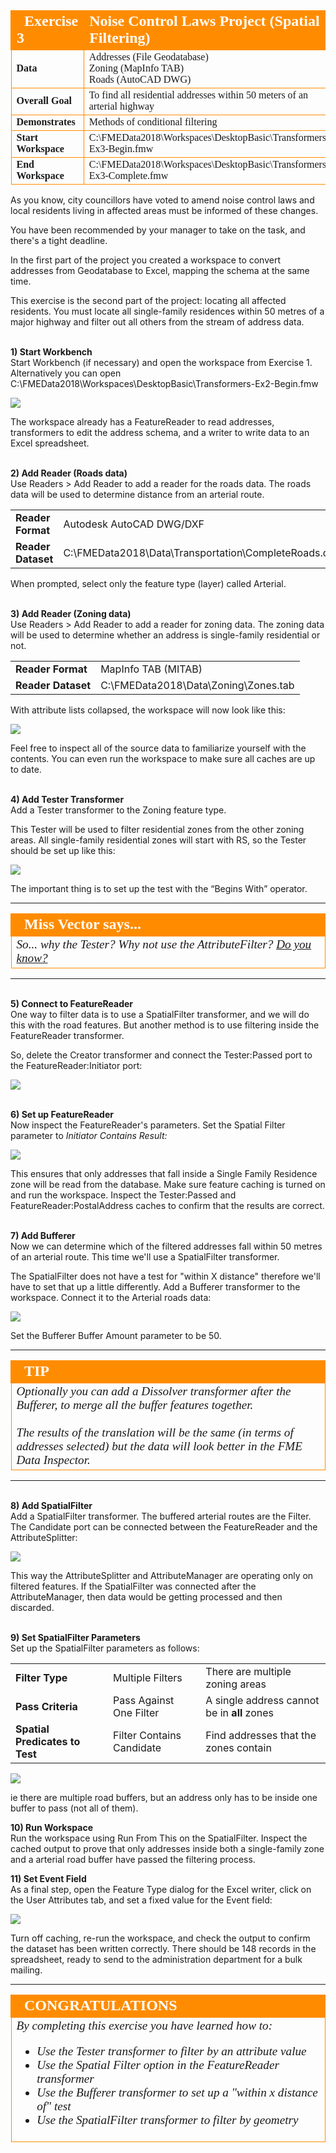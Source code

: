 <!--Exercise Section-->


<table style="border-spacing: 0px;border-collapse: collapse;font-family:serif">
<tr>
<td width=25% style="vertical-align:middle;background-color:darkorange;border: 2px solid darkorange">
<i class="fa fa-cogs fa-lg fa-pull-left fa-fw" style="color:white;padding-right: 12px;vertical-align:text-top"></i>
<span style="color:white;font-size:x-large;font-weight: bold">Exercise 3</span>
</td>
<td style="border: 2px solid darkorange;background-color:darkorange;color:white">
<span style="color:white;font-size:x-large;font-weight: bold">Noise Control Laws Project (Spatial Filtering)</span>
</td>
</tr>

<tr>
<td style="border: 1px solid darkorange; font-weight: bold">Data</td>
<td style="border: 1px solid darkorange">Addresses (File Geodatabase)<br>Zoning (MapInfo TAB)<br>Roads (AutoCAD DWG)</td>
</tr>

<tr>
<td style="border: 1px solid darkorange; font-weight: bold">Overall Goal</td>
<td style="border: 1px solid darkorange">To find all residential addresses within 50 meters of an arterial highway</td>
</tr>

<tr>
<td style="border: 1px solid darkorange; font-weight: bold">Demonstrates</td>
<td style="border: 1px solid darkorange">Methods of conditional filtering</td>
</tr>

<tr>
<td style="border: 1px solid darkorange; font-weight: bold">Start Workspace</td>
<td style="border: 1px solid darkorange">C:\FMEData2018\Workspaces\DesktopBasic\Transformers-Ex3-Begin.fmw</td>
</tr>

<tr>
<td style="border: 1px solid darkorange; font-weight: bold">End Workspace</td>
<td style="border: 1px solid darkorange">C:\FMEData2018\Workspaces\DesktopBasic\Transformers-Ex3-Complete.fmw</td>
</tr>

</table>

As you know, city councillors have voted to amend noise control laws and local residents living in affected areas must be informed of these changes.

You have been recommended by your manager to take on the task, and there's a tight deadline.

In the first part of the project you created a workspace to convert addresses from Geodatabase to Excel, mapping the schema at the same time. 

This exercise is the second part of the project: locating all affected residents. You must locate all single-family residences within 50 metres of a major highway and filter out all others from the stream of address data.


<br>**1) Start Workbench**
<br>Start Workbench (if necessary) and open the workspace from Exercise 1. Alternatively you can open C:\FMEData2018\Workspaces\DesktopBasic\Transformers-Ex2-Begin.fmw

![](./Images/Img4.215.Ex3.StartingWorkspace.png)

The workspace already has a FeatureReader to read addresses, transformers to edit the address schema, and a writer to write data to an Excel spreadsheet.


<br>**2) Add Reader (Roads data)**
<br>Use Readers > Add Reader to add a reader for the roads data. The roads data will be used to determine distance from an arterial route.

<table style="border: 0px">

<tr>
<td style="font-weight: bold">Reader Format</td>
<td style="">Autodesk AutoCAD DWG/DXF</td>
</tr>

<tr>
<td style="font-weight: bold">Reader Dataset</td>
<td style="">C:\FMEData2018\Data\Transportation\CompleteRoads.dwg</td>
</tr>

</table>

When prompted, select only the feature type (layer) called Arterial. 


<br>**3) Add Reader (Zoning data)**
<br>Use Readers > Add Reader to add a reader for zoning data. The zoning data will be used to determine whether an address is single-family residential or not.

<table style="border: 0px">

<tr>
<td style="font-weight: bold">Reader Format</td>
<td style="">MapInfo TAB (MITAB)</td>
</tr>

<tr>
<td style="font-weight: bold">Reader Dataset</td>
<td style="">C:\FMEData2018\Data\Zoning\Zones.tab</td>
</tr>

</table>

With attribute lists collapsed, the workspace will now look like this:

![](./Images/Img4.216.Ex3.NewReaders.png)

Feel free to inspect all of the source data to familiarize yourself with the contents. You can even run the workspace to make sure all caches are up to date.


<br>**4) Add Tester Transformer**
<br>Add a Tester transformer to the Zoning feature type.

This Tester will be used to filter residential zones from the other zoning areas.
All single-family residential zones will start with RS, so the Tester should be set up like this:

![](./Images/Img4.217.Ex3.TesterParameters.png)

The important thing is to set up the test with the “Begins With” operator.

---

<!--Person X Says Section-->

<table style="border-spacing: 0px">
<tr>
<td style="vertical-align:middle;background-color:darkorange;border: 2px solid darkorange">
<i class="fa fa-quote-left fa-lg fa-pull-left fa-fw" style="color:white;padding-right: 12px;vertical-align:text-top"></i>
<span style="color:white;font-size:x-large;font-weight: bold;font-family:serif">Miss Vector says...</span>
</td>
</tr>

<tr>
<td style="border: 1px solid darkorange">
<span style="font-family:serif; font-style:italic; font-size:larger">
So... why the Tester? Why not use the AttributeFilter? <a href="http://52.73.3.37/fmedatastreaming/Manual/QAResponse2017.fmw?chapter=5&question=5&answer=1&DestDataset_TEXTLINE=C%3A%5CFMEOutput%5CQAResponse.html">Do you know?</a>
</span>
</td>
</tr>
</table>

---

<br>**5) Connect to FeatureReader**
<br>One way to filter data is to use a SpatialFilter transformer, and we will do this with the road features. But another method is to use filtering inside the FeatureReader transformer.

So, delete the Creator transformer and connect the Tester:Passed port to the FeatureReader:Initiator port:

![](./Images/Img4.218.Ex3.TesterReplacesCreator.png)


<br>**6) Set up FeatureReader**
<br>Now inspect the FeatureReader's parameters. Set the Spatial Filter parameter to *Initiator Contains Result:*

![](./Images/Img4.219.Ex3.FilteredFeatureReader.png)

This ensures that only addresses that fall inside a Single Family Residence zone will be read from the database. Make sure feature caching is turned on and run the workspace. Inspect the Tester:Passed and FeatureReader:PostalAddress caches to confirm that the results are correct.


<br>**7) Add Bufferer**
<br>Now we can determine which of the filtered addresses fall within 50 metres of an arterial route. This time we'll use a SpatialFilter transformer. 

The SpatialFilter does not have a test for "within X distance" therefore we'll have to set that up a little differently. Add a Bufferer transformer to the workspace. Connect it to the Arterial roads data:

![](./Images/Img4.220.Ex3.BuffererOnCanvas.png)

Set the Bufferer Buffer Amount parameter to be 50.

---

<!--Tip Section--> 

<table style="border-spacing: 0px">
<tr>
<td style="vertical-align:middle;background-color:darkorange;border: 2px solid darkorange">
<i class="fa fa-info-circle fa-lg fa-pull-left fa-fw" style="color:white;padding-right: 12px;vertical-align:text-top"></i>
<span style="color:white;font-size:x-large;font-weight: bold;font-family:serif">TIP</span>
</td>
</tr>

<tr>
<td style="border: 1px solid darkorange">
<span style="font-family:serif; font-style:italic; font-size:larger">
Optionally you can add a Dissolver transformer after the Bufferer, to merge all the buffer features together.
<br><br>The results of the translation will be the same (in terms of addresses selected) but the data will look better in the FME Data Inspector.
</span>
</td>
</tr>
</table>

---

<br>**8) Add SpatialFilter**
<br>Add a SpatialFilter transformer. The buffered arterial routes are the Filter. The Candidate port can be connected between the FeatureReader and the AttributeSplitter:

![](./Images/Img4.221.Ex3.SpatialFilterOnCanvas.png)

This way the AttributeSplitter and AttributeManager are operating only on filtered features. If the SpatialFilter was connected after the AttributeManager, then data would be getting processed and then discarded.


<br>**9) Set SpatialFilter Parameters**
<br>Set up the SpatialFilter parameters as follows:

<table>
<tr><td style="font-weight: bold">Filter Type</td><td>Multiple Filters</td><td>There are multiple zoning areas</td></tr>
<tr><td style="font-weight: bold">Pass Criteria</td><td>Pass Against One Filter</td><td>A single address cannot be in <strong>all</strong> zones</td></tr>
<tr><td style="font-weight: bold">Spatial Predicates to Test</td><td>Filter Contains Candidate</td><td>Find addresses that the zones contain</td></tr>
</table>

![](./Images/Img4.222.Ex3.SpatialFilterParameters.png)

ie there are multiple road buffers, but an address only has to be inside one buffer to pass (not all of them).


**10) Run Workspace**
<br>Run the workspace using Run From This on the SpatialFilter. Inspect the cached output to prove that only addresses inside both a single-family zone and a arterial road buffer have passed the filtering process.


**11) Set Event Field**
<br>As a final step, open the Feature Type dialog for the Excel writer, click on the User Attributes tab, and set a fixed value for the Event field:

![](./Images/Img4.223.Ex3.EventAttrUpdate.png)

Turn off caching, re-run the workspace, and check the output to confirm the dataset has been written correctly. There should be 148 records in the spreadsheet, ready to send to the administration department for a bulk mailing.

---

<!--Exercise Congratulations Section--> 

<table style="border-spacing: 0px">
<tr>
<td style="vertical-align:middle;background-color:darkorange;border: 2px solid darkorange">
<i class="fa fa-thumbs-o-up fa-lg fa-pull-left fa-fw" style="color:white;padding-right: 12px;vertical-align:text-top"></i>
<span style="color:white;font-size:x-large;font-weight: bold;font-family:serif">CONGRATULATIONS</span>
</td>
</tr>

<tr>
<td style="border: 1px solid darkorange">
<span style="font-family:serif; font-style:italic; font-size:larger">
By completing this exercise you have learned how to:
<br>
<ul><li>Use the Tester transformer to filter by an attribute value</li>
<li>Use the Spatial Filter option in the FeatureReader transformer</li>
<li>Use the Bufferer transformer to set up a "within x distance of" test</li>
<li>Use the SpatialFilter transformer to filter by geometry</li></ul>
</span>
</td>
</tr>
</table>